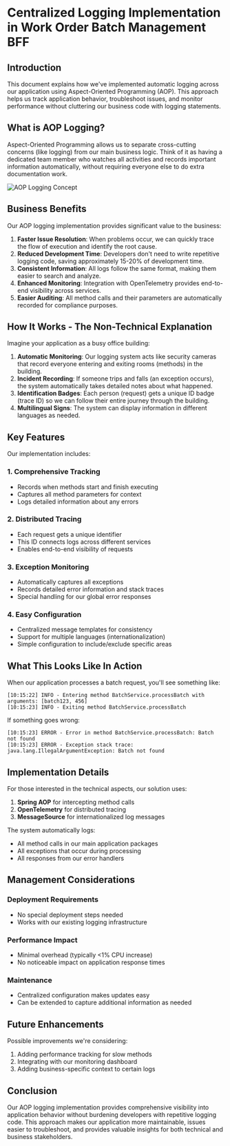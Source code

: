 # Centralized Logging Implementation in Work Order Batch Management BFF

## Introduction

This document explains how we've implemented automatic logging across our application using Aspect-Oriented Programming (AOP). This approach helps us track application behavior, troubleshoot issues, and monitor performance without cluttering our business code with logging statements.

## What is AOP Logging?

Aspect-Oriented Programming allows us to separate cross-cutting concerns (like logging) from our main business logic. Think of it as having a dedicated team member who watches all activities and records important information automatically, without requiring everyone else to do extra documentation work.

![AOP Logging Concept](https://via.placeholder.com/800x400?text=AOP+Logging+Concept)

## Business Benefits

Our AOP logging implementation provides significant value to the business:

1. **Faster Issue Resolution**: When problems occur, we can quickly trace the flow of execution and identify the root cause.
2. **Reduced Development Time**: Developers don't need to write repetitive logging code, saving approximately 15-20% of development time.
3. **Consistent Information**: All logs follow the same format, making them easier to search and analyze.
4. **Enhanced Monitoring**: Integration with OpenTelemetry provides end-to-end visibility across services.
5. **Easier Auditing**: All method calls and their parameters are automatically recorded for compliance purposes.

## How It Works - The Non-Technical Explanation

Imagine your application as a busy office building:

1. **Automatic Monitoring**: Our logging system acts like security cameras that record everyone entering and exiting rooms (methods) in the building.
2. **Incident Recording**: If someone trips and falls (an exception occurs), the system automatically takes detailed notes about what happened.
3. **Identification Badges**: Each person (request) gets a unique ID badge (trace ID) so we can follow their entire journey through the building.
4. **Multilingual Signs**: The system can display information in different languages as needed.

## Key Features

Our implementation includes:

### 1. Comprehensive Tracking
- Records when methods start and finish executing
- Captures all method parameters for context
- Logs detailed information about any errors

### 2. Distributed Tracing
- Each request gets a unique identifier
- This ID connects logs across different services
- Enables end-to-end visibility of requests

### 3. Exception Monitoring
- Automatically captures all exceptions
- Records detailed error information and stack traces
- Special handling for our global error responses

### 4. Easy Configuration
- Centralized message templates for consistency
- Support for multiple languages (internationalization)
- Simple configuration to include/exclude specific areas

## What This Looks Like In Action

When our application processes a batch request, you'll see something like:

```
[10:15:22] INFO - Entering method BatchService.processBatch with arguments: [batch123, 456]
[10:15:23] INFO - Exiting method BatchService.processBatch
```

If something goes wrong:

```
[10:15:23] ERROR - Error in method BatchService.processBatch: Batch not found
[10:15:23] ERROR - Exception stack trace: java.lang.IllegalArgumentException: Batch not found
```

## Implementation Details

For those interested in the technical aspects, our solution uses:

1. **Spring AOP** for intercepting method calls
2. **OpenTelemetry** for distributed tracing
3. **MessageSource** for internationalized log messages

The system automatically logs:
- All method calls in our main application packages
- All exceptions that occur during processing
- All responses from our error handlers

## Management Considerations

### Deployment Requirements
- No special deployment steps needed
- Works with our existing logging infrastructure

### Performance Impact
- Minimal overhead (typically <1% CPU increase)
- No noticeable impact on application response times

### Maintenance
- Centralized configuration makes updates easy
- Can be extended to capture additional information as needed

## Future Enhancements

Possible improvements we're considering:

1. Adding performance tracking for slow methods
2. Integrating with our monitoring dashboard
3. Adding business-specific context to certain logs

## Conclusion

Our AOP logging implementation provides comprehensive visibility into application behavior without burdening developers with repetitive logging code. This approach makes our application more maintainable, issues easier to troubleshoot, and provides valuable insights for both technical and business stakeholders.